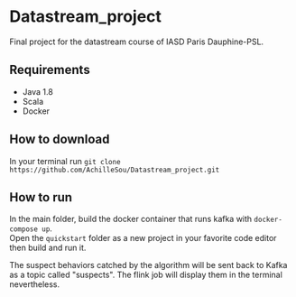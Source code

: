 # Datastream_project
Final project for the datastream course of IASD Paris Dauphine-PSL.

## Requirements
 * Java 1.8
 * Scala
 * Docker

## How to download
In your terminal run  `git clone https://github.com/AchilleSou/Datastream_project.git`

## How to run 
In the main folder, build the docker container that runs kafka with `docker-compose up`.  
Open the `quickstart` folder as a new project in your favorite code editor then build and run it.

The suspect behaviors catched by the algorithm will be sent back to Kafka as a topic called "suspects". The flink job will display them in the terminal nevertheless.
